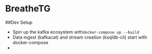 # BreatheTG

##Dev Setup
* Spin up the kafka ecosystem with`docker-compose up --build`
* Data ingest (kafkacat) and stream creation (ksqldb-cli) start with docker-compose
* 
